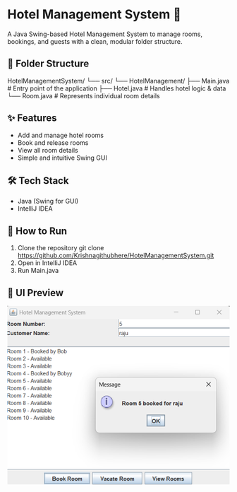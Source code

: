 # Hotel Management System 🏨

A Java Swing-based Hotel Management System to manage rooms, bookings, and guests with a clean, modular folder structure.

## 📂 Folder Structure
HotelManagementSystem/
└── src/
└── HotelManagement/
├── Main.java       # Entry point of the application
├── Hotel.java      # Handles hotel logic & data
└── Room.java       # Represents individual room details

## ✨ Features
- Add and manage hotel rooms
- Book and release rooms
- View all room details
- Simple and intuitive Swing GUI

## 🛠️ Tech Stack
- Java (Swing for GUI)
- IntelliJ IDEA

## 🚀 How to Run
1. Clone the repository
   git clone https://github.com/Krishnagithubhere/HotelManagementSystem.git
2. Open in IntelliJ IDEA
3. Run Main.java

## 📸 UI Preview
![img.png](img.png)

